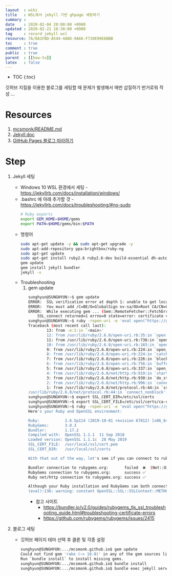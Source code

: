 ```yaml
---
layout  : wiki
title   : WSL에서 jekyll 기반 ghpage 세팅하기
summary :
date    : 2020-02-04 20:00:00 +0900
updated : 2020-02-21 18:30:00 +0900
tag     : record jekyll wsl
resource: 7A/8A1FBD-A544-4A8D-9A66-F720E90E6BBB
toc     : true
comment : true
public  : true
parent  : [[how-to]]
latex   : false
---
```

* TOC
{:toc}

깃허브 지킬을 이용한 블로그를 세팅할 때 문제가 발생해서 매번 삽질하기 번거로워 작성 ...

# Resources
1. [mcsmonk/README.md](https://github.com/mcsmonk/mcsmonk.github.io/blob/master/README.md)
2. [Jekyll doc](https://jekyllrb.com/docs/)
3. [GitHub Pages 블로그 따라하기](https://devinlife.com/howto/)

# Step
1. Jekyll 세팅
    - Windows 10 WSL 환경에서 세팅 - https://jekyllrb.com/docs/installation/windows/
    - .bashrc 에 아래 추가할 것 - https://jekyllrb.com/docs/troubleshooting/#no-sudo
      ``` sh
      # Ruby exports
      export GEM_HOME=$HOME/gems
      export PATH=$HOME/gems/bin:$PATH
      ```
    - 명령어
      ``` bash
      sudo apt-get update -y && sudo apt-get upgrade -y
      sudo apt-add-repository ppa:brightbox/ruby-ng
      sudo apt-get update
      sudo apt-get install ruby2.6 ruby2.6-dev build-essential dh-autoreconf # 가급적 ruby 최신 버전으로 ...
      gem update
      gem install jekyll bundler
      jekyll -v
      ```
    - Troubleshooting
      1. gem update
          ``` bash
          sunghyun@SUNGHYUN:~$ gem update
          ERROR:  SSL verification error at depth 1: unable to get local issuer certificate (20)
          ERROR:  You must add /C=BE/O=GlobalSign nv-sa/OU=Root CA/CN=GlobalSign Root CA to your local trusted store
          ERROR:  While executing gem ... (Gem::RemoteFetcher::FetchError)
              SSL_connect returned=1 errno=0 state=error: certificate verify failed (unable to get local issuer certificate) (https://rubygems.org/specs.4.8.gz)
          sunghyun@SUNGHYUN:~$ ruby -ropen-uri -e 'eval open("https://git.io/vQhWq").read'
          Traceback (most recent call last):
                  13: from -e:1:in `<main>'
                  12: from /usr/lib/ruby/2.6.0/open-uri.rb:35:in `open'
                  11: from /usr/lib/ruby/2.6.0/open-uri.rb:736:in `open'
                  10: from /usr/lib/ruby/2.6.0/open-uri.rb:165:in `open_uri'
                  9: from /usr/lib/ruby/2.6.0/open-uri.rb:224:in `open_loop'
                  8: from /usr/lib/ruby/2.6.0/open-uri.rb:224:in `catch'
                  7: from /usr/lib/ruby/2.6.0/open-uri.rb:226:in `block in open_loop'
                  6: from /usr/lib/ruby/2.6.0/open-uri.rb:756:in `buffer_open'
                  5: from /usr/lib/ruby/2.6.0/open-uri.rb:337:in `open_http'
                  4: from /usr/lib/ruby/2.6.0/net/http.rb:919:in `start'
                  3: from /usr/lib/ruby/2.6.0/net/http.rb:930:in `do_start'
                  2: from /usr/lib/ruby/2.6.0/net/http.rb:996:in `connect'
                  1: from /usr/lib/ruby/2.6.0/net/protocol.rb:44:in `ssl_socket_connect'
          /usr/lib/ruby/2.6.0/net/protocol.rb:44:in `connect_nonblock': SSL_connect returned=1 errno=0 state=error: certificate verify failed (unable to get local issuer certificate) (OpenSSL::SSL::SSLError)
          sunghyun@SUNGHYUN:~$ export SSL_CERT_DIR=/etc/ssl/certs
          sunghyun@SUNGHYUN:~$ export SSL_CERT_FILE=/etc/ssl/certs/ca-certificates.crt
          sunghyun@SUNGHYUN:~$ ruby -ropen-uri -e 'eval open("https://git.io/vQhWq").read'
          Here's your Ruby and OpenSSL environment:

          Ruby:           2.6.5p114 (2019-10-01 revision 67812) [x86_64-linux-gnu]
          RubyGems:       3.0.3
          Bundler:        1.17.2
          Compiled with:  OpenSSL 1.1.1  11 Sep 2018
          Loaded version: OpenSSL 1.1.1c  28 May 2019
          SSL_CERT_FILE:  /usr/local/ssl/cert.pem
          SSL_CERT_DIR:   /usr/local/ssl/certs

          With that out of the way, let's see if you can connect to rubygems.org...

          Bundler connection to rubygems.org:       failed  ❌  (Net::OpenTimeout)
          RubyGems connection to rubygems.org:      success ✅
          Ruby net/http connection to rubygems.org: success ✅

          Although your Ruby installation and RubyGems can both connect to rubygems.org, Bundler is having trouble. The most likely way to fix this is to upgrade Bundler by running `gem install bundler`. Run this script again after doing that to make sure everything is all set. If you're still having trouble, check out the troubleshooting guide at http://ruby.to/ssl-check-failed 📦
          (eval):136: warning: constant OpenSSL::SSL::SSLContext::METHODS is deprecated
          ```
          - 참고 사이트
            - https://bundler.io/v2.0/guides/rubygems_tls_ssl_troubleshooting_guide.html#troubleshooting-certificate-errors
            - https://github.com/rubygems/rubygems/issues/2415

2. 블로그 세팅
    - 깃허브 페이지 테마 선택 후 클론 및 각종 설정
      ``` bash
      sunghyun@SUNGHYUN:.../mcsmonk.github.io$ gem update
      Could not find gem 'rake (~> 10.0)' in any of the gem sources listed in your Gemfile.
      Run `bundle install` to install missing gems.
      sunghyun@SUNGHYUN:.../mcsmonk.github.io$ bundle install
      sunghyun@SUNGHYUN:.../mcsmonk.github.io$ bundle exec jekyll serve
      ```

